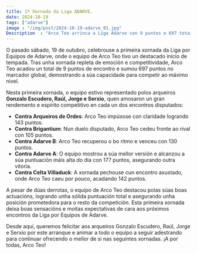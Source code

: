 ```yaml
---
title: 1ª Xornada da Liga ADARVE.
date: 2024-10-19
tags: ["adarve"]
image : "/img/post/2024-10-19-adarve_01.jpg"
Description  : "Arco Teo arrinca a Liga Adarve con 9 puntos e 697 totais. Gañou 3 dos 5 encontros con Gonzalo, Raúl, Jorge e Serxio no equipo. "
---
```

O pasado sábado, 19 de outubro, celebrouse a primeira xornada da Liga por Equipos de Adarve, onde o equipo de Arco Teo tivo un destacado inicio de tempada. Tras unha xornada repleta de emoción e competitividade, Arco Teo acadou un total de 9 puntos de encontro e sumou 697 puntos no marcador global, demostrando a súa capacidade para competir ao máximo nivel.

Nesta primeira xornada, o equipo estivo representado polos arqueiros **Gonzalo Escudero, Raúl, Jorge e Serxio**, quen amosaron un gran rendemento e espírito competitivo en cada un dos encontros disputados:

- **Contra Arqueiros de Ordes**: Arco Teo impúxose con claridade logrando 143 puntos.
- **Contra Brigantium**: Nun duelo disputado, Arco Teo cedeu fronte ao rival con 105 puntos.
- **Contra Adarve B**: Arco Teo recuperou o bo ritmo e venceu con 130 puntos.
- **Contra Adarve A**: O equipo mostrou a súa mellor versión e alcanzou a súa puntuación máis alta do día con 177 puntos, asegurando outra vitoria.
- **Contra Celta Villaduck**: A xornada pechouse cun encontro axustado, onde Arco Teo caeu por pouco, acadando 142 puntos.

A pesar de dúas derrotas, o equipo de Arco Teo destacou polas súas boas actuacións, logrando unha sólida puntuación total e asegurando unha posición prometedora para o resto da competición. Esta primeira xornada deixa boas sensacións e moitas expectativas de cara aos próximos encontros da Liga por Equipos de Adarve.

Desde aquí, queremos felicitar aos arqueiros Gonzalo Escudero, Raúl, Jorge e Serxio por este arranque e animar a todo o equipo a seguir adestrando para continuar ofrecendo o mellor de si nas seguintes xornadas. ¡A por todas, Arco Teo!